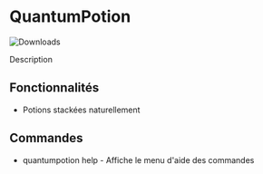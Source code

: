 # QuantumPotion
![Downloads](https://img.shields.io/badge/downloads-no%20releases-red)

Description

## Fonctionnalités

- Potions stackées naturellement

## Commandes

- quantumpotion help - Affiche le menu d'aide des commandes

